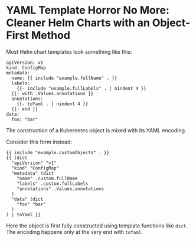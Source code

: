 # YAML Template Horror No More: Cleaner Helm Charts with an Object-First Method

Most Helm chart templates look something like this:

```
apiVersion: v1
kind: ConfigMap
metadata:
  name: {{ include "example.fullName" . }}
  labels:
    {{- include "example.fullLabels" . | nindent 4 }}
  {{- with .Values.annotations }}
  annotations:
    {{- toYaml . | nindent 4 }}
  {{- end }}
data:
  foo: "bar"
```

The construction of a Kubernetes object is mixed with its YAML encoding.

Consider this form instead:

```
{{ include "example.customObjects" . }}
{{ (dict
  "apiVersion" "v1"
  "kind" "ConfigMap"
  "metadata" (dict
    "name" .custom.fullName
    "labels" .custom.fullLabels
    "annotations" .Values.annotations
  )
  "data" (dict
    "foo" "bar"
  )
) | toYaml }}
```

Here the object is first fully constructed using template functions like `dict`.
The encoding happens only at the very end with `toYaml`.
